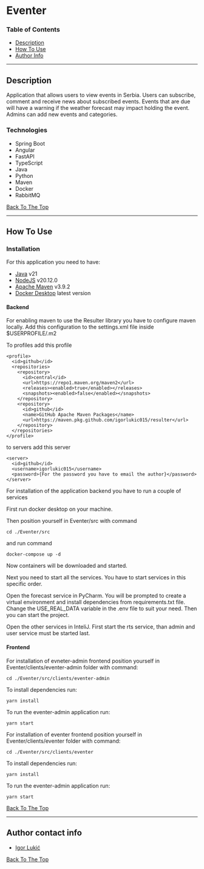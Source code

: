 # Eventer

### Table of Contents

-   [Description](#description)
-   [How To Use](#how-to-use)
-   [Author Info](#author-contact-info)

---

## Description

Application that allows users to view events in Serbia.
Users can subscribe, comment and receive news about subscribed events.
Events that are due will have a warning if the weather forecast may impact holding the event.
Admins can add new events and categories.

### Technologies

-   Spring Boot
-   Angular
-   FastAPI
-   TypeScript
-   Java
-   Python
-   Maven
-   Docker
-   RabbitMQ

[Back To The Top](#eventer)

---

## How To Use

### Installation

For this application you need to have:
- [Java](https://www.oracle.com/java/technologies/javase/jdk21-archive-downloads.html) v21
- [NodeJS](https://nodejs.org/) v20.12.0
- [Apache Maven](https://maven.apache.org/) v3.9.2
- [Docker Desktop](https://www.docker.com/products/docker-desktop/) latest version

#### Backend

For enabling maven to use the Resulter library you have to configure maven locally.
Add this configuration to the settings.xml file inside $USERPROFILE/.m2

To profiles add this profile

```
<profile>
  <id>github</id>
  <repositories>
    <repository>
      <id>central</id>
      <url>https://repo1.maven.org/maven2</url>
      <releases><enabled>true</enabled></releases>
      <snapshots><enabled>false</enabled></snapshots>
    </repository>
    <repository>
      <id>github</id>
      <name>GitHub Apache Maven Packages</name>
      <url>https://maven.pkg.github.com/igorlukic015/resulter</url>
    </repository>
  </repositories>
</profile>
```

to servers add this server

```
<server>
  <id>github</id>
  <username>igorlukic015</username>
  <password>{For the password you have to email the author}</password>
</server>
```

For installation of the application backend you have to run a couple of services

First run docker desktop on your machine.

Then position yourself in Eventer/src with command

```
cd ./Eventer/src 
```

and run command

```
docker-compose up -d
```

Now containers will be downloaded and started.

Next you need to start all the services.
You have to start services in this specific order.

Open the forecast service in PyCharm. You will be prompted to create a virtual environment and install dependencies from requirements.txt file.
Change the USE_REAL_DATA variable in the .env file to suit your need.
Then you can start the project.

Open the other services in InteliJ.
First start the rts service, than admin and user service must be started last.


#### Frontend

For installation of evneter-admin frontend position yourself in Eventer/clients/eventer-admin folder with command:

```
cd ./Eventer/src/clients/eventer-admin
```

To install dependencies run:

```
yarn install
```

To run the eventer-admin application run:

```
yarn start
```

For installation of eventer frontend position yourself in Eventer/clients/eventer folder with command:

```
cd ./Eventer/src/clients/eventer
```

To install dependencies run:

```
yarn install
```

To run the eventer-admin application run:

```
yarn start
```

[Back To The Top](#eventer)

---

## Author contact info

-   [Igor Lukić](mailto:igor.lukic015@gmail.com)

[Back To The Top](#eventer)
